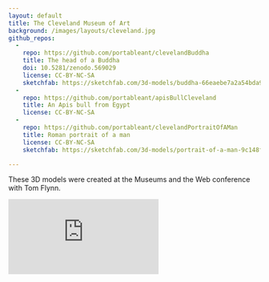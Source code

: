 ```yaml
---
layout: default
title: The Cleveland Museum of Art
background: /images/layouts/cleveland.jpg
github_repos:
  -
    repo: https://github.com/portableant/clevelandBuddha
    title: The head of a Buddha
    doi: 10.5281/zenodo.569029
    license: CC-BY-NC-SA
    sketchfab: https://sketchfab.com/3d-models/buddha-66eaebe7a2a54bda9a41a1490f483a37
  -
    repo: https://github.com/portableant/apisBullCleveland
    title: An Apis bull from Egypt
    license: CC-BY-NC-SA
  -
    repo: https://github.com/portableant/clevelandPortraitOfAMan
    title: Roman portrait of a man
    license: CC-BY-NC-SA
    sketchfab: https://sketchfab.com/3d-models/portrait-of-a-man-9c148f09ec5e4b95835ef34e15f2acc0

---
```

These 3D models were created at the Museums and the Web conference with Tom Flynn.

<div class="embed-responsive embed-responsive-4by3 mb-3">
    <iframe title="A 3D model" class="embed-responsive-item" src="https://sketchfab.com/playlists/embed?collection=ce9a3d1cbd23460e9ad9390aa5b9972e" frameborder="0" allow="autoplay; fullscreen; vr" mozallowfullscreen="true" webkitallowfullscreen="true"></iframe>
</div>
